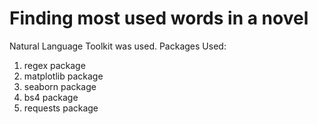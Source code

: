 # Finding most used words in a novel
Natural Language Toolkit was used.
Packages Used:
1. regex package
2. matplotlib package
3. seaborn package
4. bs4 package
5. requests package
